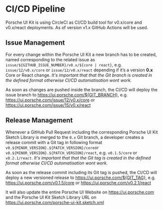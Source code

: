 # CI/CD Pipeline
Porsche UI Kit is using CircleCI as CI/CD build tool for v0.x/core and v0.x/react deployments. As of version v1.x GitHub Actions will be used.

## Issue Management
For every change within the Porsche UI Kit a new branch has to be created, named corresponding to the related issue as `issue/${GITHUB_ISSUE_NUMBER}/v0.x/${core | react}`, e.g. `issue/12/v0.x/core` or `issue/12/v0.x/react` depending if it’s a version **0.x** Core or React change.
_It's important that that the Git branch is created in the defined format otherwise CI/CD automatisation wont work._

As soon as changes are pushed inside the branch, the CI/CD will deploy the issue branch to https://ui.porsche.com/${GIT_BRANCH}, e.g. https://ui.porsche.com/issue/12/v0.x/core or https://ui.porsche.com/issue/15/v0.x/react  

## Release Management
Whenever a GitHub Pull Request including the corresponding Porsche UI Kit Sketch Library is merged to the `0.x` Git branch, a developer creates a release commit with a Git tag in following format `v0.${MINOR_VERSION}.${PATCH_VERSION}/core`or `v0.${MINOR_VERSION}.${PATCH_VERSION}/react`, e.g. `v0.1.5/core` or `v0.2.1/react`. 
_It's important that that the Git tag is created in the defined format otherwise CI/CD automatisation wont work._

As soon as the release commit including its Git tag is pushed, the CI/CD will deploy a new versioned release to https://ui.porsche.com/${GIT_TAG}, e.g. https://ui.porsche.com/v0.1.5/core or https://ui.porsche.com/v0.2.1/react  

It will also update the entire Porsche UI Website on https://ui.porsche.com and the Porsche UI Kit Sketch Library URL on https://ui.porsche.com/porsche-ui-kit.sketch.xml

